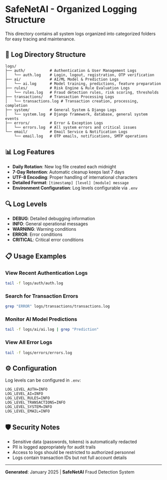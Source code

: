 # SafeNetAI - Organized Logging Structure

This directory contains all system logs organized into categorized folders for easy tracing and maintenance.

## 📁 Log Directory Structure

```
logs/
├── auth/           # Authentication & User Management Logs
│   └── auth.log    # Login, logout, registration, OTP verification
├── ai/             # AI/ML Model & Prediction Logs  
│   └── ai.log      # Model training, predictions, feature preparation
├── rules/          # Risk Engine & Rule Evaluation Logs
│   └── rules.log   # Fraud detection rules, risk scoring, thresholds
├── transactions/   # Transaction Processing Logs
│   └── transactions.log # Transaction creation, processing, completion
├── system/         # General System & Django Logs
│   └── system.log  # Django framework, database, general system events
├── errors/         # Error & Exception Logs
│   └── errors.log  # All system errors and critical issues
└── email/          # Email Service & Notification Logs
    └── email.log   # OTP emails, notifications, SMTP operations
```

## 📊 Log Features

- **Daily Rotation**: New log file created each midnight
- **7-Day Retention**: Automatic cleanup keeps last 7 days
- **UTF-8 Encoding**: Proper handling of international characters
- **Detailed Format**: `[timestamp] [level] [module] message`
- **Environment Configuration**: Log levels configurable via `.env`

## 🔍 Log Levels

- **DEBUG**: Detailed debugging information
- **INFO**: General operational messages  
- **WARNING**: Warning conditions
- **ERROR**: Error conditions
- **CRITICAL**: Critical error conditions

## 📋 Usage Examples

### View Recent Authentication Logs
```bash
tail -f logs/auth/auth.log
```

### Search for Transaction Errors
```bash
grep "ERROR" logs/transactions/transactions.log
```

### Monitor AI Model Predictions
```bash
tail -f logs/ai/ai.log | grep "Prediction"
```

### View All Error Logs
```bash
tail -f logs/errors/errors.log
```

## ⚙️ Configuration

Log levels can be configured in `.env`:
```env
LOG_LEVEL_AUTH=INFO
LOG_LEVEL_AI=INFO  
LOG_LEVEL_RULES=INFO
LOG_LEVEL_TRANSACTIONS=INFO
LOG_LEVEL_SYSTEM=INFO
LOG_LEVEL_EMAIL=INFO
```

## 🛡️ Security Notes

- Sensitive data (passwords, tokens) is automatically redacted
- PII is logged appropriately for audit trails
- Access to logs should be restricted to authorized personnel
- Logs contain transaction IDs but not full account details

---

**Generated**: January 2025 | **SafeNetAI** Fraud Detection System